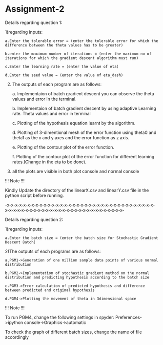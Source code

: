 # Assignment-2
 
Details regarding question 1:

1)regarding inputs:

	a.Enter the tolerable error = (enter the tolerable error for which the difference between the theta values has to be greater)
	
	b.enter the maximum number of iterations = (enter the maximum no of iterations for which the gradient descent algorithm must run)
	
	c.Enter the learning rate = (enter the value of eta)
	
	d.Enter the seed value = (enter the value of eta_dash)

2) The outputs of each program are as follows:

	a. Implementaion of batch gradient descent you can observe the theta values and error In the terminal.
	
	b. Implementaion of batch gradient descent by using adaptive Learning rate. Theta values and error in terminal
	
	c. Plotting of the hypothesis equation learnt by the algorithm.
	
	d. Plotting of 3-dimentional mesh of the error function using theta0 and theta1 as the x and y axes and the error function as z axis.
	
	e. Plotting of the contour plot of the error function.
	
	f. Plotting of the contour plot of the error function for different learning rates.(Change in the eta to be done).
	

3) all the plots are visible in both plot console and normal console

!!! Note !!! 

Kindly Update the directory of the linearX.csv and linearY.csv file in the python script before running.

-x-x-x-x-x-x-x-x-x-x-x-x-x-x-x-x-x-x-x-x-x-x-x-x-x-x-x-x-x-x-x-x-x-x-x-x-x-x-x-x-x-x-x-x-x-x-x-x-x-x-x-x-x-x-x-x-x-x-x-x-x-x-x-x-x-

Details regarding question 2:

1)regarding inputs:

	a.Enter the batch size = (enter the batch size for Stochastic Gradient Descent Batch)
	
2)The outputs of each programs are as follows:

	a.PGM1->Generation of one million sample data points of various normal distribution
	
	b.PGM2->Implementation of stochastic gradient method on the normal distribution and predicting hypothesis according to the batch size
	
	c.PGM3->Error calculation of predicted hypothesis and difference between predicted and original hypothesis
	
	d.PGM4->Plotting the movement of theta in 3dimensional space
	
!!! Note !!! 

To run PGM4, change the following settings in spyder: Preferences->ipython console->Graphics->automatic

To check the graph of different batch sizes, change the name of file accordingly

